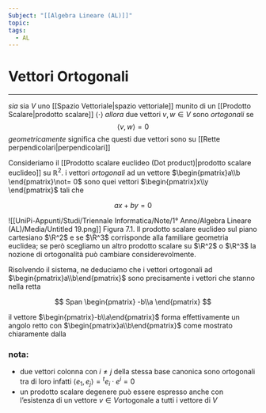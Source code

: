```yaml
---
Subject: "[[Algebra Lineare (AL)]]"
topic: 
tags:
  - AL
---
```

# Vettori Ortogonali
---
_sia_ sia $V$ uno [[Spazio Vettoriale|spazio vettoriale]] munito di un [[Prodotto Scalare|prodotto scalare]] $\langle \cdot\rangle$ 
_allora_ due vettori $v,w \in V$ sono _ortogonali_ se$$
\langle v,w \rangle = 0
$$
_geometricamente_ significa che questi due vettori sono su [[Rette perpendicolari|perpendicolari]] 

Consideriamo il [[Prodotto scalare euclideo (Dot product)|prodotto scalare euclideo]] su $\mathbb{R}^2$. i vettori _ortogonali_ ad un vettore $\begin{pmatrix}a\\b \end{pmatrix}\not= 0$ sono quei vettori $\begin{pmatrix}x\\y \end{pmatrix}$ tali che

$$
ax + by =0
$$

![[UniPi-Appunti/Studi/Triennale Informatica/Note/1° Anno/Algebra Lineare (AL)/Media/Untitled 19.png]]
Figura 7.1. Il prodotto scalare euclideo sul piano cartesiano $\R^2$ e se $\R^3$ corrisponde alla familiare geometria euclidea; se però scegliamo un altro prodotto scalare su $\R^2$ o $\R^3$ la nozione di ortogonalità può cambiare considerevolmente.

Risolvendo il sistema, ne deduciamo che i vettori ortogonali ad $\begin{pmatrix}a\\b\end{pmatrix}$
 sono precisamente i vettori che stanno nella retta

$$
Span
\begin{pmatrix}
-b\\a
\end{pmatrix}
$$

il vettore $\begin{pmatrix}-b\\a\end{pmatrix}$ forma effettivamente un angolo retto con $\begin{pmatrix}a\\b\end{pmatrix}$ come mostrato chiaramente dalla  

### nota:
- due vettori colonna con $i \not=j$ della stessa base canonica sono ortogonali tra di loro infatti $\langle e_1,e_j \rangle = {}^te_i \cdot e^i =0$
- un prodotto scalare degenere può essere espresso anche con l’esistenza di un vettore $v \in V$ortogonale a tutti i vettore di $V$
